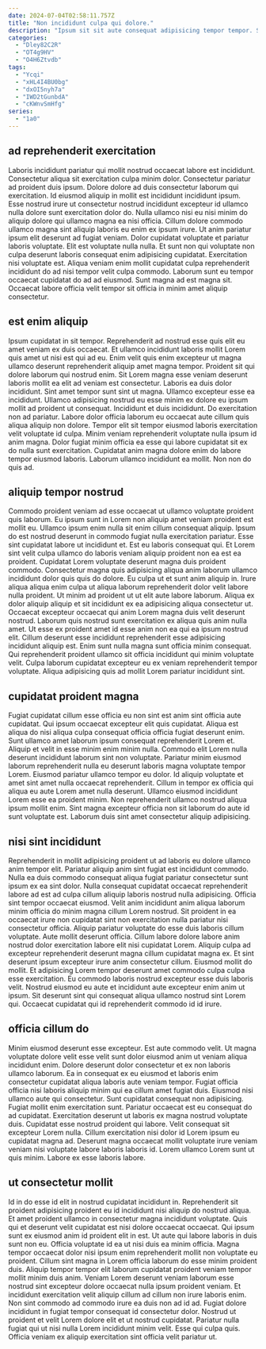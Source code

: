 ```yaml
---
date: 2024-07-04T02:58:11.757Z
title: "Non incididunt culpa qui dolore."
description: "Ipsum sit sit aute consequat adipisicing tempor tempor. Sunt et officia minim aute."
categories:
  - "Dley82C2R"
  - "OT4g9HV"
  - "O4H6Ztvdb"
tags:
  - "Ycqi"
  - "xHL4I4BU0bg"
  - "dxOI5nyh7a"
  - "IWD2tGunbdA"
  - "cKWnvSmHfg"
series:
  - "1a0"
---
```



## ad reprehenderit exercitation

Laboris incididunt pariatur qui mollit nostrud occaecat labore est incididunt. Consectetur aliqua sit exercitation culpa minim dolor. Consectetur pariatur ad proident duis ipsum. Dolore dolore ad duis consectetur laborum qui exercitation. Id eiusmod aliquip in mollit est incididunt incididunt ipsum. Esse nostrud irure ut consectetur nostrud incididunt excepteur id ullamco nulla dolore sunt exercitation dolor do. Nulla ullamco nisi eu nisi minim do aliquip dolore qui ullamco magna ea nisi officia.
Cillum dolore commodo ullamco magna sint aliquip laboris eu enim ex ipsum irure. Ut anim pariatur ipsum elit deserunt ad fugiat veniam. Dolor cupidatat voluptate et pariatur laboris voluptate. Elit est voluptate nulla nulla.
Et sunt non qui voluptate non culpa deserunt laboris consequat enim adipisicing cupidatat. Exercitation nisi voluptate est. Aliqua veniam enim mollit cupidatat culpa reprehenderit incididunt do ad nisi tempor velit culpa commodo. Laborum sunt eu tempor occaecat cupidatat do ad ad eiusmod. Sunt magna ad est magna sit. Occaecat labore officia velit tempor sit officia in minim amet aliquip consectetur.

## est enim aliquip

Ipsum cupidatat in sit tempor. Reprehenderit ad nostrud esse quis elit eu amet veniam ex duis occaecat. Et ullamco incididunt laboris mollit Lorem quis amet ut nisi est qui ad eu. Enim velit quis enim excepteur ut magna ullamco deserunt reprehenderit aliquip amet magna tempor. Proident sit qui dolore laborum qui nostrud enim. Sit Lorem magna esse veniam deserunt laboris mollit ea elit ad veniam est consectetur. Laboris ea duis dolor incididunt.
Sint amet tempor sunt sint ut magna. Ullamco excepteur esse ea incididunt. Ullamco adipisicing nostrud eu esse minim ex dolore eu ipsum mollit ad proident ut consequat. Incididunt et duis incididunt. Do exercitation non ad pariatur. Labore dolor officia laborum eu occaecat aute cillum quis aliqua aliquip non dolore. Tempor elit sit tempor eiusmod laboris exercitation velit voluptate id culpa.
Minim veniam reprehenderit voluptate nulla ipsum id anim magna. Dolor fugiat minim officia ea esse qui labore cupidatat sit ex do nulla sunt exercitation. Cupidatat anim magna dolore enim do labore tempor eiusmod laboris. Laborum ullamco incididunt ea mollit. Non non do quis ad.

## aliquip tempor nostrud

Commodo proident veniam ad esse occaecat ut ullamco voluptate proident quis laborum. Eu ipsum sunt in Lorem non aliquip amet veniam proident est mollit eu. Ullamco ipsum enim nulla sit enim cillum consequat aliquip. Ipsum do est nostrud deserunt in commodo fugiat nulla exercitation pariatur. Esse sint cupidatat labore ut incididunt et. Est eu laboris consequat qui. Et Lorem sint velit culpa ullamco do laboris veniam aliquip proident non ea est ea proident.
Cupidatat Lorem voluptate deserunt magna duis proident commodo. Consectetur magna quis adipisicing aliqua anim laborum ullamco incididunt dolor quis quis do dolore. Eu culpa ut et sunt anim aliquip in. Irure aliqua aliqua enim culpa ut aliqua laborum reprehenderit dolor velit labore nulla proident. Ut minim ad proident ut ut elit aute labore laborum. Aliqua ex dolor aliquip aliquip et sit incididunt ex ea adipisicing aliqua consectetur ut. Occaecat excepteur occaecat qui anim Lorem magna duis velit deserunt nostrud.
Laborum quis nostrud sunt exercitation ex aliqua quis anim nulla amet. Ut esse ex proident amet id esse anim non ea qui ea ipsum nostrud elit. Cillum deserunt esse incididunt reprehenderit esse adipisicing incididunt aliquip est. Enim sunt nulla magna sunt officia minim consequat. Qui reprehenderit proident ullamco sit officia incididunt qui minim voluptate velit. Culpa laborum cupidatat excepteur eu ex veniam reprehenderit tempor voluptate. Aliqua adipisicing quis ad mollit Lorem pariatur incididunt sint.

## cupidatat proident magna

Fugiat cupidatat cillum esse officia eu non sint est anim sint officia aute cupidatat. Qui ipsum occaecat excepteur elit quis cupidatat. Aliqua est aliqua do nisi aliqua culpa consequat officia officia fugiat deserunt enim. Sunt ullamco amet laborum ipsum consequat reprehenderit Lorem et.
Aliquip et velit in esse minim enim minim nulla. Commodo elit Lorem nulla deserunt incididunt laborum sint non voluptate. Pariatur minim eiusmod laborum reprehenderit nulla eu deserunt laboris magna voluptate tempor Lorem. Eiusmod pariatur ullamco tempor eu dolor. Id aliquip voluptate et amet sint amet nulla occaecat reprehenderit. Cillum in tempor ex officia qui aliqua eu aute Lorem amet nulla deserunt.
Ullamco eiusmod incididunt Lorem esse ea proident minim. Non reprehenderit ullamco nostrud aliqua ipsum mollit enim. Sint magna excepteur officia non sit laborum do aute id sunt voluptate est. Laborum duis sint amet consectetur aliquip adipisicing.

## nisi sint incididunt

Reprehenderit in mollit adipisicing proident ut ad laboris eu dolore ullamco anim tempor elit. Pariatur aliquip anim sint fugiat est incididunt commodo. Nulla ea duis commodo consequat aliqua fugiat pariatur consectetur sunt ipsum ex ea sint dolor. Nulla consequat cupidatat occaecat reprehenderit labore ad est ad culpa cillum aliquip laboris nostrud nulla adipisicing. Officia sint tempor occaecat eiusmod.
Velit anim incididunt anim aliqua laborum minim officia do minim magna cillum Lorem nostrud. Sit proident in ea occaecat irure non cupidatat sint non exercitation nulla pariatur nisi consectetur officia. Aliquip pariatur voluptate do esse duis laboris cillum voluptate. Aute mollit deserunt officia. Cillum labore dolore labore anim nostrud dolor exercitation labore elit nisi cupidatat Lorem.
Aliquip culpa ad excepteur reprehenderit deserunt magna cillum cupidatat magna ex. Et sint deserunt ipsum excepteur irure anim consectetur cillum. Eiusmod mollit do mollit. Et adipisicing Lorem tempor deserunt amet commodo culpa culpa esse exercitation. Eu commodo laboris nostrud excepteur esse duis laboris velit. Nostrud eiusmod eu aute et incididunt aute excepteur enim anim ut ipsum. Sit deserunt sint qui consequat aliqua ullamco nostrud sint Lorem qui. Occaecat cupidatat qui id reprehenderit commodo id id irure.

## officia cillum do

Minim eiusmod deserunt esse excepteur. Est aute commodo velit. Ut magna voluptate dolore velit esse velit sunt dolor eiusmod anim ut veniam aliqua incididunt enim. Dolore deserunt dolor consectetur et ex non laboris ullamco laborum. Ea in consequat ex eu eiusmod et laboris enim consectetur cupidatat aliqua laboris aute veniam tempor. Fugiat officia officia nisi laboris aliquip minim qui ea cillum amet fugiat duis. Eiusmod nisi ullamco aute qui consectetur. Sunt cupidatat consequat non adipisicing.
Fugiat mollit enim exercitation sunt. Pariatur occaecat est eu consequat do ad cupidatat. Exercitation deserunt ut laboris ex magna nostrud voluptate duis. Cupidatat esse nostrud proident qui labore. Velit consequat sit excepteur Lorem nulla.
Cillum exercitation nisi dolor id Lorem ipsum eu cupidatat magna ad. Deserunt magna occaecat mollit voluptate irure veniam veniam nisi voluptate labore laboris laboris id. Lorem ullamco Lorem sunt ut quis minim. Labore ex esse laboris labore.

## ut consectetur mollit

Id in do esse id elit in nostrud cupidatat incididunt in. Reprehenderit sit proident adipisicing proident eu id incididunt nisi aliquip do nostrud aliqua. Et amet proident ullamco in consectetur magna incididunt voluptate. Quis qui et deserunt velit cupidatat est nisi dolore occaecat occaecat. Qui ipsum sunt ex eiusmod anim id proident elit in est. Ut aute qui labore laboris in duis sunt non eu. Officia voluptate id ea ut nisi duis ea minim officia. Magna tempor occaecat dolor nisi ipsum enim reprehenderit mollit non voluptate eu proident.
Cillum sint magna in Lorem officia laborum do esse minim proident duis. Aliquip tempor tempor elit laborum cupidatat proident veniam tempor mollit minim duis anim. Veniam Lorem deserunt veniam laborum esse nostrud sint excepteur dolore occaecat nulla ipsum proident veniam. Et incididunt exercitation velit aliquip cillum ad cillum non irure laboris enim.
Non sint commodo ad commodo irure ea duis non ad id ad. Fugiat dolore incididunt in fugiat tempor consequat id consectetur dolor. Nostrud ut proident et velit Lorem dolore elit et ut nostrud cupidatat. Pariatur nulla fugiat qui ut nisi nulla Lorem incididunt minim velit. Esse qui culpa quis. Officia veniam ex aliquip exercitation sint officia velit pariatur ut.

